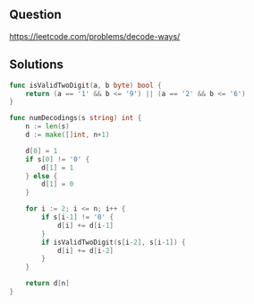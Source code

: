 ## Question

https://leetcode.com/problems/decode-ways/

## Solutions

```go
func isValidTwoDigit(a, b byte) bool {
	return (a == '1' && b <= '9') || (a == '2' && b <= '6')
}

func numDecodings(s string) int {
	n := len(s)
	d := make([]int, n+1)

	d[0] = 1
	if s[0] != '0' {
		d[1] = 1
	} else {
		d[1] = 0
	}

	for i := 2; i <= n; i++ {
		if s[i-1] != '0' {
			d[i] += d[i-1]
		}
		if isValidTwoDigit(s[i-2], s[i-1]) {
			d[i] += d[i-2]
		}
	}

	return d[n]
}
```
